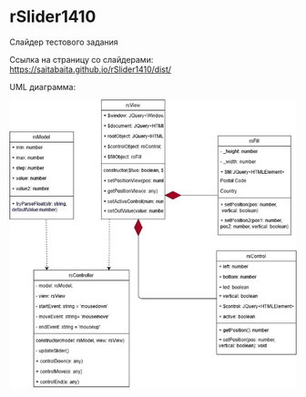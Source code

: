 # rSlider1410
Слайдер тестового задания

Ссылка на страницу со слайдерами: https://saitabaita.github.io/rSlider1410/dist/

UML диаграмма:

<img src="rSlider1410.jpg"/>
